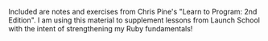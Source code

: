 Included are notes and exercises from Chris Pine's "Learn to Program: 2nd Edition". I am using this material to supplement lessons from Launch School with the intent of strengthening my Ruby fundamentals!